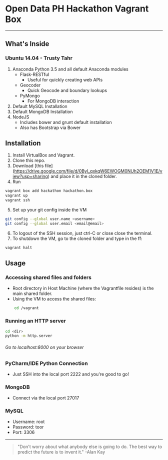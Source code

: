 # Open Data PH Hackathon Vagrant Box
- - -
## What's Inside
### Ubuntu 14.04 - Trusty Tahr
1. Anaconda Python 3.5 and all default Anaconda modules
    - Flask-RESTful
        - Useful for quickly creating web APIs
    - Geocoder
        - Quick Geocode and boundary lookups
    - PyMongo
        - For MongoDB interaction
2. Default MySQL Installation
3. Default MongoDB Installation
4. NodeJS
    - Includes bower and grunt default installation
    - Also has Bootstrap via Bower

## Installation
1. Install VirtualBox and Vagrant.
2. Clone this repo.
3. Download  [this file] (https://drive.google.com/file/d/0Byl_qxkqW6EWOGM0NUh2OEM1V1E/view?usp=sharing) and place it in the cloned folder.  
4. Run
```sh
vagrant box add hackathon hackathon.box
vagrant up
vagrant ssh
```
5. Set up your git config inside the VM
```sh
git config --global user.name <username>
git config --global user.email <email@email>
```
6. To logout of the SSH session, just ctrl-C or close close the terminal.
7. To shutdown the VM, go to the cloned folder and type in the ff:
```sh
vagrant halt
```

## Usage
### Accessing shared files and folders
- Root directory in Host Machine (where the Vagrantfile resides) is the main shared folder.
- Using the VM to access the shared files:
```sh
    cd /vagrant
```

### Running an HTTP server
```sh
cd <dir>
python -m http.server
```
###### Go to localhost:8000 on your browser

### PyCharm/IDE Python Connection
- Just SSH into the local port 2222 and you're good to go!

### MongoDB
- Connect via the local port 27017

### MySQL
- Username: root
- Password: toor
- Port: 3306

- - -
>"Don't worry about what anybody else is going to do. The best way to predict the future is to invent it."
-Alan Kay
